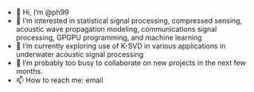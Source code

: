 - 👋 Hi, I’m @ph99
- 👀 I’m interested in statistical signal processing, compressed sensing, acoustic wave propagation modeling, communications signal processing, GPGPU programming, and machine learning
- 🌱 I’m currently exploring use of K-SVD in various applications in underwater acoustic signal processing
- 💞️ I’m probably too busy to collaborate on new projects in the next few months.
- 📫 How to reach me: email

<!---
ph99/ph99 is a ✨ special ✨ repository because its `README.md` (this file) appears on your GitHub profile.
You can click the Preview link to take a look at your changes.
--->
